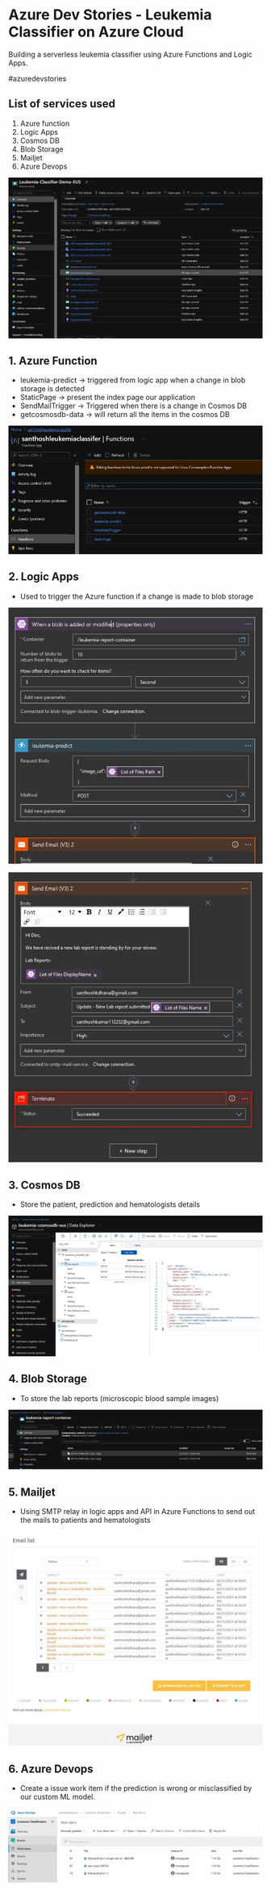 # Azure Dev Stories - Leukemia Classifier on Azure Cloud
Building a serverless leukemia classifier using Azure Functions and Logic Apps.

#azuredevstories

## List of services used
1. Azure function
2. Logic Apps
3. Cosmos DB
4. Blob Storage
5. Mailjet
6. Azure Devops

![screenshot](/images/resource-group.JPG)

## 1. Azure Function

- leukemia-predict -> triggered from logic app when a change in blob storage is detected
- StaticPage -> present the index page our application
- SendMailTrigger -> Triggered when there is a change in Cosmos DB
- getcosmosdb-data -> will return all the items in the cosmos DB

![screenshot](/images/function-1.JPG)

## 2. Logic Apps

- Used to trigger the Azure function if a change is made to blob storage 

![screenshot](/images/logic-apps-1.JPG)

![screenshot](/images/logic-apps-2.JPG)

## 3. Cosmos DB

- Store the patient, prediction and hematologists details

![screenshot](/images/cosmosdb-1.JPG)

## 4. Blob Storage

- To store the lab reports (microscopic blood sample images)

![screenshot](/images/blob-storage-1.JPG)

## 5. Mailjet

- Using SMTP relay in logic apps and API in Azure Functions to send out the mails to patients and hematologists

![screenshot](/images/mailjet-1.JPG)

## 6. Azure Devops

- Create a issue work item if the prediction is wrong or misclassified by our custom ML model.

![screenshot](/images/devops-1.JPG)